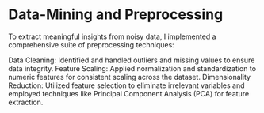 # Data-Mining and Preprocessing

To extract meaningful insights from noisy data, I implemented a comprehensive suite of preprocessing techniques:

Data Cleaning: Identified and handled outliers and missing values to ensure data integrity.
Feature Scaling: Applied normalization and standardization to numeric features for consistent scaling across the dataset.
Dimensionality Reduction: Utilized feature selection to eliminate irrelevant variables and employed techniques like Principal Component Analysis (PCA) for feature extraction.

